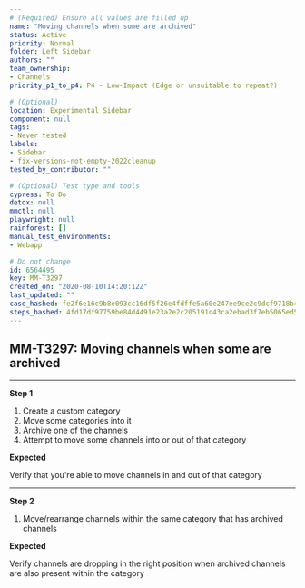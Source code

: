 ```yaml
---
# (Required) Ensure all values are filled up
name: "Moving channels when some are archived"
status: Active
priority: Normal
folder: Left Sidebar
authors: ""
team_ownership:
- Channels
priority_p1_to_p4: P4 - Low-Impact (Edge or unsuitable to repeat?)

# (Optional)
location: Experimental Sidebar
component: null
tags:
- Never tested
labels:
- Sidebar
- fix-versions-not-empty-2022cleanup
tested_by_contributor: ""

# (Optional) Test type and tools
cypress: To Do
detox: null
mmctl: null
playwright: null
rainforest: []
manual_test_environments:
- Webapp

# Do not change
id: 6564495
key: MM-T3297
created_on: "2020-08-10T14:20:12Z"
last_updated: ""
case_hashed: fe2f6e16c9b8e093cc16df5f26e4fdffe5a60e247ee9ce2c9dcf9718b44515881751694ab57cde83a0144b5a8d822e95
steps_hashed: 4fd17df97759be84d4491e23a2e2c205191c43ca2ebad3f7eb5065ed5223cc1f703deb6e0af9c42ebb9471d5ef767709
---
```


<!-- (Auto-generated) Based on frontmatter's "key" and "name" -->

## MM-T3297: Moving channels when some are archived

---

**Step 1**

1. Create a custom category
2. Move some categories into it
3. Archive one of the channels
4. Attempt to move some channels into or out of that category

**Expected**

Verify that you're able to move channels in and out of that category

---

**Step 2**

1. Move/rearrange channels within the same category that has archived channels

**Expected**

Verify channels are dropping in the right position when archived channels are also present within the category
